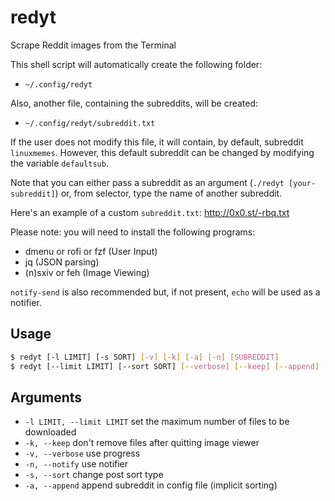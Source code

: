 # redyt

Scrape Reddit images from the Terminal

This shell script will automatically create the following folder:

  - `~/.config/redyt`

Also, another file, containing the subreddits, will be created:

  - `~/.config/redyt/subreddit.txt`

If the user does not modify this file, it will contain, by default, subreddit `linuxmemes`.
However, this default subreddit can be changed by modifying the variable `defaultsub`.

Note that you can either pass a subreddit as an argument (`./redyt [your-subreddit]`)
or, from selector, type the name of another subreddit.

Here's an example of a custom `subreddit.txt`: http://0x0.st/-rbq.txt

Please note: you will need to install the following programs:
  - dmenu or rofi or fzf (User Input)
  - jq (JSON parsing)
  - (n)sxiv or feh (Image Viewing)

`notify-send` is also recommended but, if not present, `echo` will be used as a notifier.

## Usage

```sh
$ redyt [-l LIMIT] [-s SORT] [-v] [-k] [-a] [-n] [SUBREDDIT]
$ redyt [--limit LIMIT] [--sort SORT] [--verbose] [--keep] [--append] [--notify] [SUBREDDIT]
```

## Arguments

* `-l LIMIT, --limit LIMIT` set the maximum number of files to be downloaded
* `-k, --keep` don't remove files after quitting image viewer
* `-v, --verbose` use progress
* `-n, --notify` use notifier
* `-s, --sort` change post sort type
* `-a, --append` append subreddit in config file (implicit sorting)
